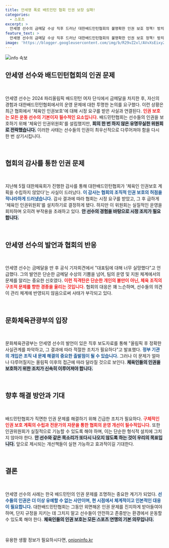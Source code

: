 ```yaml
---
title: 안세영 폭로 배트민턴 협회 인권 보장 실패!
categories:
  - 스포츠
excerpt: >
  안세영 선수의 금메달 수상 직후 드러난 대한배드민턴협회의 불명확한 인권 보호 정책! 방치된 체육인인권위원회의 실상과 선수들의 권익 보호를 위한 긴급한 개선 필요성이 제기되고 있습니다.
feature_text: >
  안세영 선수의 금메달 수상 직후 드러난 대한배드민턴협회의 불명확한 인권 보호 정책! 방치된 체육인인권위원회의 실상과 선수들의 권익 보호를 위한 긴급한 개선 필요성이 제기되고 있습니다.
image: 'https://blogger.googleusercontent.com/img/b/R29vZ2xl/AVvXsEixyZcFfHzMRdzZMjFBmAUKJYCLCGyLL1o632UiGVXcaFdKo_bkvkuCioo0uUKlGfBVcT3P84aROyZIXSBEx3Aw5nCQ3pTgDom1WDC4m8eifvWiAmWEEVb4x6G_l8C0QH225ldMjyaFvpxGEBGNO37VmDTDMHGhJPq73UglMfDca1-0aw/s1600/blogspot.png'
---
```


<p><img src="https://blogger.googleusercontent.com/img/b/R29vZ2xl/AVvXsEixyZcFfHzMRdzZMjFBmAUKJYCLCGyLL1o632UiGVXcaFdKo_bkvkuCioo0uUKlGfBVcT3P84aROyZIXSBEx3Aw5nCQ3pTgDom1WDC4m8eifvWiAmWEEVb4x6G_l8C0QH225ldMjyaFvpxGEBGNO37VmDTDMHGhJPq73UglMfDca1-0aw/s1600/blogspot.png" alt="info 속보" /></p>

<h2 data-ke-size="size26">안세영 선수와 배드민턴협회의 인권 문제</h2>

<p data-ke-size="size16">&nbsp;</p>

<p>안세영 선수는 2024 파리올림픽 배드민턴 여자 단식에서 금메달을 차지한 후, 자신의 경험과 대한배드민턴협회에서의 운영 문제에 대한 투명한 논의를 요구했다. 이런 상황은 최근 협회에서 '체육인 인권보호'에 대해 시정 요구를 받은 사실과 연결된다. <b><span style="color: #ee2323;">인권 보호는 모든 운동 선수의 기본이자 필수적인 요소입니다.</span></b> 배드민턴협회는 선수들의 인권을 보호하기 위해 '체육인 인권위원회'를 설립했지만, <b><span style="background-color: #21538527;">회의 한 번 하지 않은 유명무실한 위원회로 전락했습니다.</span></b> 이러한 사태는 선수들의 인권이 최우선적으로 다루어져야 함을 다시 한 번 상기시킵니다.</p>

<p data-ke-size="size16">&nbsp;</p>

<h2 data-ke-size="size26">협회의 감사를 통한 인권 문제</h2>

<p data-ke-size="size16">&nbsp;</p>

<p>지난해 5월 대한체육회가 진행한 감사를 통해 대한배드민턴협회가 '체육인 인권보호 계획을 수립하지 않았다'는 사실이 드러났다. <b><span style="color: #1a5490;">이 감사는 협회의 조직적 인권 보호의 허점을 적나라하게 드러냈습니다.</span></b> 감사 결과에 따라 협회는 시정 요구를 받았고, 그 후 급하게 '체육인 인권위원회'를 설치하기로 결정하게 됐다. 하지만 이 위원회는 실질적인 운영을 회피하며 오히려 부작용을 초래하고 있다. <b><span style="background-color: #21538527;">안 선수의 경험을 바탕으로 시정 조치가 필요합니다.</span></b></p>

<p data-ke-size="size16">&nbsp;</p>

<h2 data-ke-size="size26">안세영 선수의 발언과 협회의 반응</h2>

<p data-ke-size="size16">&nbsp;</p>

<p>안세영 선수는 금메달을 딴 후 공식 기자회견에서 "대표팀에 대해 너무 실망했다"고 언급했다. 그의 발언은 단순한 금메달 수상의 기쁨을 넘어, 팀의 운영 및 지원 체계에서의 문제를 알리는 중요한 신호였다. <b><span style="color: #ee2323;">이런 직격탄은 단순한 개인의 불만이 아닌, 체육 조직의 구조적 문제를 향한 경종을 울리는 것입니다.</span></b> 협회의 대응은 꽤 느슨하며, 선수들의 의견이 관리 체계에 반영되지 않음으로써 사태가 부각되고 있다.</p>

<p data-ke-size="size16">&nbsp;</p>

<h2 data-ke-size="size26">문화체육관광부의 입장</h2>

<p data-ke-size="size16">&nbsp;</p>

<p>문화체육관광부는 안세영 선수의 발언이 있은 직후 보도자료를 통해 "올림픽 후 정확한 사실관계를 파악하고, 그 결과에 따라 적절한 조치가 필요하다"고 발표했다. <b><span style="color: #1a5490;">정부 기관의 개입은 조직 내 문제 해결의 중요한 출발점이 될 수 있습니다.</span></b> 그러나 이 문제가 얼마나 다루어질지는 올림픽 이후의 접근에 따라 달라질 것으로 보인다. <b><span style="background-color: #21538527;">체육인들의 인권을 보호하기 위한 조치가 신속히 이루어져야 합니다.</span></b></p>

<p data-ke-size="size16">&nbsp;</p>

<h2 data-ke-size="size26">향후 해결 방안과 기대</h2>

<p data-ke-size="size16">&nbsp;</p>

<p>배드민턴협회가 직면한 인권 문제를 해결하기 위해 긴급한 조치가 필요하다. <b><span style="color: #ee2323;">구체적인 인권 보호 계획의 수립과 전문가의 자문을 통한 협회의 운영 개선이 필수적입니다.</span></b> 또한 인권위원회가 실질적으로 기능할 수 있도록 해야 하며, 이는 단순한 형식적 설치에 그치지 않아야 한다. <b><span style="background-color: #21538527;">안 선수와 같은 목소리가 또다시 나오지 않도록 하는 것이 우리의 목표입니다.</span></b> 앞으로 제시되는 개선책들이 실현 가능하고 효과적이길 기대한다.</p>

<p data-ke-size="size16">&nbsp;</p>

<h2 data-ke-size="size26">결론</h2>

<p data-ke-size="size16">&nbsp;</p>

<p>안세영 선수의 사례는 한국 배드민턴의 인권 문제를 조명하는 중요한 계기가 되었다. <b><span style="color: #1a5490;">선수들의 인권은 더 이상 유예할 수 없는 사안이며, 현 시점에서 체계적이고 인본적인 대응이 필요합니다.</span></b> 대한배드민턴협회는 그동안 외면해온 인권 문제를 진지하게 받아들여야 하며, 단지 규정을 지키는 데 그치지 말고 선수들이 안전하고 존중받는 환경에서 운동할 수 있도록 해야 한다. <b><span style="background-color: #21538527;">체육인들의 인권 보호는 모든 스포츠 연맹의 기본 의무입니다.</span></b></p>

<p data-ke-size="size16">&nbsp;</p>
유용한 생활 정보가 필요하시다면, <a href="https://onioninfo.kr" rel="dofollow">onioninfo.kr</a>


